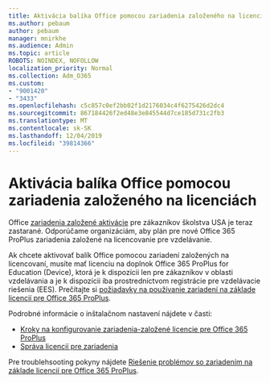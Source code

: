 ```yaml
---
title: Aktivácia balíka Office pomocou zariadenia založeného na licenciách
ms.author: pebaum
author: pebaum
manager: mnirkhe
ms.audience: Admin
ms.topic: article
ROBOTS: NOINDEX, NOFOLLOW
localization_priority: Normal
ms.collection: Adm_O365
ms.custom:
- "9001420"
- "3433"
ms.openlocfilehash: c5c857c0ef2bb02f1d2176034c4f6275426d2dc4
ms.sourcegitcommit: 867184426f2ed48e3e845544d7ce185d731c2fb3
ms.translationtype: MT
ms.contentlocale: sk-SK
ms.lasthandoff: 12/04/2019
ms.locfileid: "39814366"
---
```

# <a name="activating-office-using-device-based-licensing"></a>Aktivácia balíka Office pomocou zariadenia založeného na licenciách

Office [zariadenia založené aktivácie](https://aka.ms/officedba) pre zákazníkov školstva USA je teraz zastarané. Odporúčame organizáciám, aby plán pre nové Office 365 ProPlus zariadenia založené na licencovanie pre vzdelávanie.

Ak chcete aktivovať balík Office pomocou zariadení založených na licencovaní, musíte mať licenciu na doplnok Office 365 ProPlus for Education (Device), ktorá je k dispozícii len pre zákazníkov v oblasti vzdelávania a je k dispozícii iba prostredníctvom registrácie pre vzdelávacie riešenia (EES). Prečítajte si [požiadavky na používanie zariadení na základe licencií pre Office 365 ProPlus](https://docs.microsoft.com/deployoffice/device-based-licensing#requirements-for-using-device-based-licensing-for-office-365-proplus).

Podrobné informácie o inštalačnom nastavení nájdete v časti:
- [Kroky na konfigurovanie zariadenia-založené licencie pre Office 365 ProPlus](https://docs.microsoft.com/deployoffice/device-based-licensing#steps-to-configure-device-based-licensing-for-office-365-proplus)
- [Správa licencií pre zariadenia](https://docs.microsoft.com/Office365/Admin/misc/manage-licenses-for-devices)

Pre troublehsooting pokyny nájdete [Riešenie problémov so zariadením na základe licencií pre Office 365 ProPlus](https://docs.microsoft.com/deployoffice/device-based-licensing#troubleshoot-device-based-licensing-for-office-365-proplus).